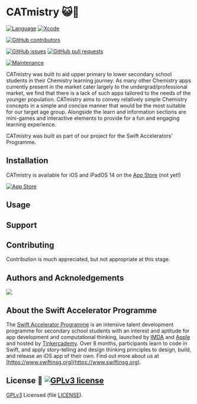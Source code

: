# CATmistry 😺🧪

[![Language](http://img.shields.io/badge/swift-5-orange.svg?style=flat)](https://developer.apple.com/swift)
[![Xcode](http://img.shields.io/badge/xcode-12.2-red.svg?style=flat)](https://developer.apple.com/xcode)

[![GitHub contributors](https://img.shields.io/github/contributors/swiftaccelerator2020/CATmistry)](https://github.com/swiftaccelerator2020/graphs/contributors)

[![GitHub issues](https://img.shields.io/github/issues/swiftaccelerator2020/CATmistry)](https://github.com/swiftaccelerator2020/issues)
[![GitHub pull requests](https://img.shields.io/github/issues-pr/swiftaccelerator2020/CATmistry)](https://github.com/swiftaccelerator2020/pull)

[![Maintenance](https://img.shields.io/badge/Maintained%3F-yes-green.svg)](https://github.com/swiftaccelerator2020/CATmistry/graphs/commit-activity)

CATmistry was built to aid upper primary to lower secondary school students in their Chemistry learning journey. As many other Chemistry apps currently present in the market cater largely to the undergrad/professional market, we find that there is a lack of such apps tailored to the needs of the younger population. CATmistry aims to convey relatively simple Chemistry concepts in a simple and concise manner that would be the most suitable for our target age group. Alongside the learn and information sections are mini-games and interactive elements to provide for a fun and engaging learning experience.

CATmistry was built as part of our project for the Swift Accelerators' Programme.

## Installation
CATmistry is available for iOS and iPadOS 14 on the [App Store]() (not yet!)

[![App Store](https://upload.wikimedia.org/wikipedia/commons/3/3c/Download_on_the_App_Store_Badge.svg)]()

## Usage


## Support


## Contributing
Contribution is much appreciated, but not appropriate at this stage.

## Authors and Acknoledgements
<a href="https://github.com/swiftaccelerator2020/CATmistry/graphs/contributors">
  <img src="https://contributors-img.web.app/image?repo=swiftaccelerator2020/CATmistry" />
</a>

## About the Swift Accelerator Programme
The [Swift Accelerator Programme](https://www.swiftinsg.org) is an intensive talent development programme for secondary school students with an interest and aptitude for app development and computational thinking, launched by [IMDA](https://www.imda.gov.sg) and [Apple](https://www.apple.com) and hosted by [Tinkercademy](https://tinkercademy.com). Over 8 months, participants learn to code in Swift, and apply story-telling and design thinking principles to design, build, and release an iOS app of their own. Find out more about us at [https://www.swiftinsg.org](https://www.swiftinsg.org).

## License 📜 [![GPLv3 license](https://img.shields.io/badge/License-GPLv3-blue.svg)](LICENSE)
[GPLv3](https://www.gnu.org/licenses/gpl-3.0.en.html) Licensed (file [LICENSE](LICENSE)).
